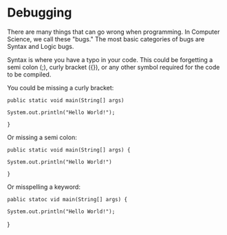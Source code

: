 # Debugging

There are many things that can go wrong when programming. In Computer Science, we call these "bugs." The most basic categories of bugs are Syntax and Logic
bugs. 

Syntax is where you have a typo in your code. This could be forgetting a semi colon (;), curly bracket ({}), or any other symbol required for the code
to be compiled. 

You could be missing a curly bracket:

    public static void main(String[] args) 

    System.out.println("Hello World!");

    }

Or missing a semi colon:

    public static void main(String[] args) {

    System.out.println("Hello World!")

    }

Or misspelling a keyword:

    pablic statoc vid main(String[] args) {

    System.out.println("Hello World!");

}



    
